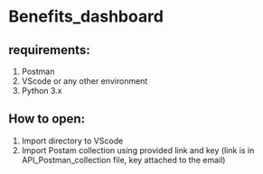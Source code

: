 # Benefits_dashboard

## requirements:
1. Postman
2. VScode or any other environment
3. Python 3.x

## How to open:
1. Import directory to VScode
2. Import Postam collection using provided link and key (link is in API_Postman_collection file, key attached to the email)

